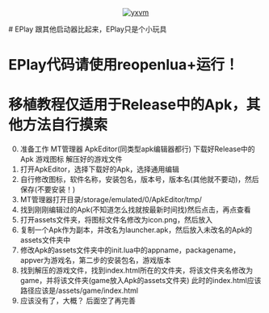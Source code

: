 <div align="center">

[![yxvm](./assets/img/logo.png "yxvm")](https://yxvm.com/)

</div>
# EPlay
跟其他启动器比起来，EPlay只是个小玩具

# EPlay代码请使用reopenlua+运行！
# 移植教程仅适用于Release中的Apk，其他方法自行摸索

0. 准备工作 MT管理器 ApkEditor(同类型apk编辑器都行) 下载好Release中的Apk 游戏图标 解压好的游戏文件 
1. 打开ApkEditor，选择下载好的Apk，选择通用编辑
2. 自行修改图标，软件名称，安装包名，版本号，版本名(其他就不要动)，然后保存(不要安装！)
3. MT管理器打开目录/storage/emulated/0/ApkEditor/tmp/
4. 找到刚刚编辑过的Apk(不知道怎么找就按最新时间找)然后点击，再点查看
5. 打开assets文件夹，将图标文件名修改为icon.png，然后放入
6. 复制一个Apk作为副本，并改名为launcher.apk，然后放入未改名的Apk的assets文件夹中
7. 修改Apk的assets文件夹中的init.lua中的appname，packagename，appver为游戏名，第二步的安装包名，游戏版本
8. 找到解压的游戏文件，找到index.html所在的文件夹，将该文件夹名修改为game，并将该文件夹(game放入Apk的assets文件夹) 此时的index.html应该路径应该是/assets/game/index.html
9. 应该没有了，大概？
后面空了再完善